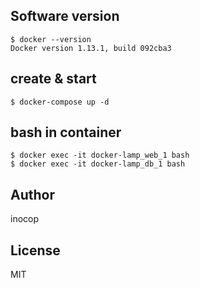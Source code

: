 ## Software version
```
$ docker --version
Docker version 1.13.1, build 092cba3
```

## create & start
```
$ docker-compose up -d
```

## bash in container
```
$ docker exec -it docker-lamp_web_1 bash
$ docker exec -it docker-lamp_db_1 bash
```

## Author
inocop

## License
MIT

